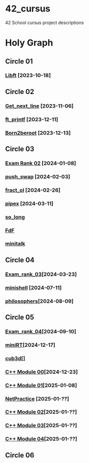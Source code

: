 # 42_cursus
42 School cursus project descriptions

# Holy Graph
## Circle 01

### [Libft](https://github.com/luismiguelcasadodiaz/libft) [2023-10-18]


## Circle 02
### [Get_next_line](https://github.com/luismiguelcasadodiaz/get_next_line) [2023-11-06]
### [ft_printf](https://github.com/luismiguelcasadodiaz/ft_printf) [2023-12-11]
### [Born2beroot](https://github.com/luismiguelcasadodiaz/Born2beRoot) [2023-12-13]

## Circle 03
### [Exam Rank 02](https://github.com/luismiguelcasadodiaz/Exam_Rank_02) [2024-01-08]
### [push_swap](https://github.com/luismiguelcasadodiaz/push_swap) [2024-02-03]
### [fract_ol](https://github.com/luismiguelcasadodiaz/fract-ol) [2024-02-26]
### [pipex](https://github.com/luismiguelcasadodiaz/pipex) [2024-03-11]
### [so_long]()
### [FdF]()
### [minitalk]()


## Circle 04
### [Exam_rank_03]()[2024-03-23]
### [minishell](https://github.com/luismiguelcasadodiaz/minishell) [2024-07-11]
### [philosophers](https://github.com/luismiguelcasadodiaz/philosophers)[2024-08-09]


## Circle 05
### [Exam_rank_04](https://github.com/luismiguelcasadodiaz/Exam_rank_04)[2024-09-10]
### [miniRT](https://github.com/luismiguelcasadodiaz/miniRT)[2024-12-17]

### [cub3d]()[]
### [C++ Module 00](https://github.com/luismiguelcasadodiaz/CPP_00/tree/main)[2024-12-23]
### [C++ Module 01](https://github.com/luismiguelcasadodiaz/CPP_01/tree/main)[2025-01-08]
### [NetPractice](https://github.com/luismiguelcasadodiaz/NetPractice) [2025-01-??]
### [C++ Module 02](https://github.com/luismiguelcasadodiaz/CPP_02/tree/main)[2025-01-??]
### [C++ Module 03](https://github.com/luismiguelcasadodiaz/CPP_03/tree/main)[2025-01-??]
### [C++ Module 04](https://github.com/luismiguelcasadodiaz/CPP_04/tree/main)[2025-01-??]

## Circle 06

